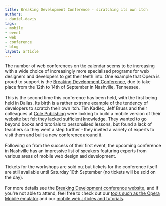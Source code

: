 ```yaml
---
title: Breaking Development Conference - scratching its own itch
authors:
- daniel-davis
tags:
- mobile
- event
- web
- conference
- blog
layout: article
---
```

The number of web conferences on the calendar seems to be increasing with a wide choice of increasingly more specialised programs for web designers and developers to get their teeth into. One example that Opera is proud to support is the <a href="http://www.bdconf.com/" target="_blank">Breaking Development Conference</a>, due to take place from the 12th to 14th of September in Nashville, Tennessee.<br/><br/>This is the second time this conference has been held, with the first being held in Dallas. Its birth is a rather extreme example of the tendency of developers to scratch their own itch. Tim Kadlec, Jeff Bruss and their colleagues at <a href="http://colepublishing.com/" target="_blank">Cole Publishing</a> were looking to build a mobile version of their website but felt they lacked sufficient knowledge. They wanted to go beyond books and tutorials to personalised lessons, but found a lack of teachers so they went a step further - they invited a variety of experts to visit them and built a new conference around it.<br/><br/>Following on from the success of their first event, the upcoming conference in Nashville has an impressive list of speakers featuring experts from various areas of mobile web design and development.<br/><br/>Tickets for the workshops are sold out but tickets for the conference itself are still available until Saturday 10th September (no tickets will be sold on the day). <br/><br/>For more details see the <a href="http://www.bdconf.com/" target="_blank">Breaking Development conference website</a>, and if you&#39;re not able to attend, feel free to check out our <a href="http://www.opera.com/developer/tools/" target="_blank">tools such as the Opera Mobile emulator</a> and our <a href="http://dev.opera.com/articles/mobile/" target="_blank">mobile web articles and tutorials</a>.
